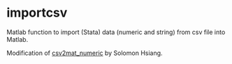 # importcsv
Matlab function to import (Stata) data (numeric and string) from csv file into Matlab.

Modification of [csv2mat_numeric](http://www.fight-entropy.com/2010/05/data-transfer-from-matlab-to-stata-and.html) by Solomon Hsiang.
